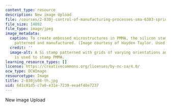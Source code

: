 ```yaml
---
content_type: resource
description: New image Upload
file: /courses/2-830j-control-of-manufacturing-processes-sma-6303-spring-2008/6d1c01d5c7a0e31e7239eea4f48e7237_2-830js08-th.jpg
file_size: 14802
file_type: image/jpeg
image_metadata:
  caption: To create embossed microstructures in PMMA, the silicon stamp must be carefully
    patterned and manufactured. (Image courtesy of Hayden Taylor. Used with permission.)
  credit: ''
  image-alt: A Si stamp patterned with grids of varying orientations and linewidths
    is used to stamp PMMA.
learning_resource_types: []
license: https://creativecommons.org/licenses/by-nc-sa/4.0/
ocw_type: OCWImage
resourcetype: Image
title: 2-830js08-th.jpg
uid: 6d1c01d5-c7a0-e31e-7239-eea4f48e7237
---
```

New image Upload